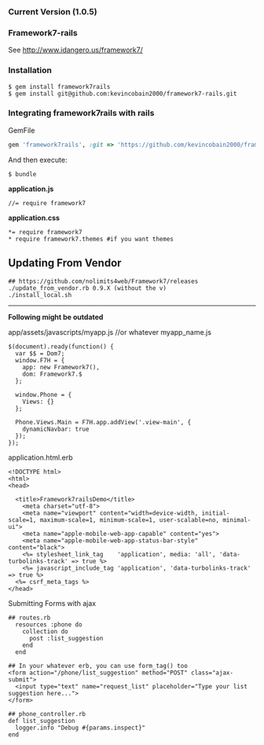 ### Current Version (1.0.5)

### Framework7-rails

See http://www.idangero.us/framework7/

### Installation

    $ gem install framework7rails
    $ gem install git@github.com:kevincobain2000/framework7-rails.git

### Integrating framework7rails with rails

GemFile

```ruby
gem 'framework7rails', :git => 'https://github.com/kevincobain2000/framework7-rails', :branch => 'master' #latest version
```

And then execute:

    $ bundle

**application.js**

```
//= require framework7
```

**application.css**

```
*= require framework7
* require framework7.themes #if you want themes
```

## Updating From Vendor

```
## https://github.com/nolimits4web/Framework7/releases
./update_from_vendor.rb 0.9.X (without the v)
./install_local.sh
```

----

**Following might be outdated**

app/assets/javascripts/myapp.js //or whatever myapp_name.js

```
$(document).ready(function() {
  var $$ = Dom7;
  window.F7H = {
    app: new Framework7(),
    dom: Framework7.$
  };

  window.Phone = {
    Views: {}
  };

  Phone.Views.Main = F7H.app.addView('.view-main', {
    dynamicNavbar: true
  });
});
```

application.html.erb

```
<!DOCTYPE html>
<html>
<head>

  <title>Framework7railsDemo</title>
    <meta charset="utf-8">
    <meta name="viewport" content="width=device-width, initial-scale=1, maximum-scale=1, minimum-scale=1, user-scalable=no, minimal-ui">
    <meta name="apple-mobile-web-app-capable" content="yes">
    <meta name="apple-mobile-web-app-status-bar-style" content="black">
    <%= stylesheet_link_tag    'application', media: 'all', 'data-turbolinks-track' => true %>
    <%= javascript_include_tag 'application', 'data-turbolinks-track' => true %>
  <%= csrf_meta_tags %>
</head>
```

Submitting Forms with ajax

```
## routes.rb
  resources :phone do
    collection do
      post :list_suggestion
    end
  end

## In your whatever erb, you can use form_tag() too
<form action="/phone/list_suggestion" method="POST" class="ajax-submit">
  <input type="text" name="request_list" placeholder="Type your list suggestion here...">
</form>

## phone_controller.rb
def list_suggestion
  logger.info "Debug #{params.inspect}"
end
```
